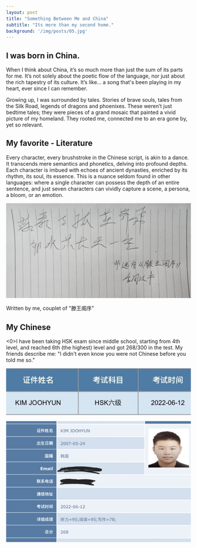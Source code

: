 ```yaml
---
layout: post
title: "Something Between Me and China"
subtitle: "Its more than my second home."
background: '/img/posts/05.jpg'
---
```


<h2 class="section-heading">I was born in China.</h2>

<p>When I think about China, it’s so much more than just the sum of its parts for me. It’s not solely about the poetic flow of the language, nor just about the rich tapestry of its culture. It’s like... a song that's been playing in my heart, ever since I can remember.</p>

<p>Growing up, I was surrounded by tales. Stories of brave souls, tales from the Silk Road, legends of dragons and phoenixes. These weren’t just bedtime tales; they were pieces of a grand mosaic that painted a vivid picture of my homeland. They rooted me, connected me to an era gone by, yet so relevant.</p>

<h2 class="section-heading">My favorite - Literature</h2>

<p>Every character, every brushstroke in the Chinese script, is akin to a dance. It transcends mere semantics and phonetics, delving into profound depths. Each character is imbued with echoes of ancient dynasties, enriched by its rhythm, its soul, its essence. This is a nuance seldom found in other languages: where a single character can possess the depth of an entire sentence, and just seven characters can vividly capture a scene, a persona, a bloom, or an emotion.</p>

![IMDb Images](/img\posts\Chin\cali.jpg)

<span class="caption text-muted">Written by me, couplet of "滕王阁序"</span>


<h2 class="section-heading">My Chinese</h2>

<0>I have been taking HSK exam since middle school, starting from 4th level, and reached 6th (the highest) level and got 268/300 in the test.
My friends describe me: "I didn't even know you were not Chinese before you told me so."

![IMDb Images](/img\posts\Chin\HSK2.jpg)

![IMDb Images](/img\posts\Chin\hsk.png)
